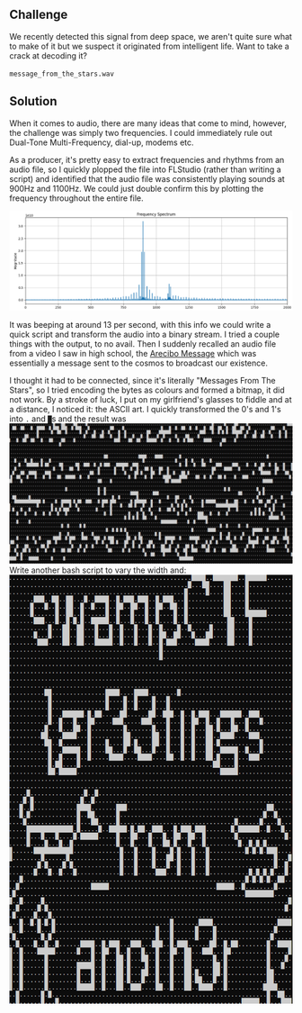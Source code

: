 ## Challenge

We recently detected this signal from deep space, we aren't quite sure what to make of it but we suspect it originated from intelligent life. Want to take a crack at decoding it?

`message_from_the_stars.wav`

## Solution
When it comes to audio, there are many ideas that come to mind, however, the challenge was simply two frequencies. I could immediately rule out Dual-Tone Multi-Frequency, dial-up, modems etc.

As a producer, it's pretty easy to extract frequencies and rhythms from an audio file, so I quickly plopped the file into FLStudio (rather than writing a script) and identified that the audio file was consistently playing sounds at 900Hz and 1100Hz. We could just double confirm this by plotting the frequency throughout the entire file.

![Graph](graph.png)

It was beeping at around 13 per second, with this info we could write a quick script and transform the audio into a binary stream. I tried a couple things with the output, to no avail. Then I suddenly recalled an audio file from a video I saw in high school, the [Arecibo Message](https://archive.org/details/the-arecibo-message) which was essentially a message sent to the cosmos to broadcast our existence.

I thought it had to be connected, since it's literally "Messages From The Stars", so I tried encoding the bytes as colours and formed a bitmap, it did not work. By a stroke of luck, I put on my girlfriend's glasses to fiddle and at a distance, I noticed it: the ASCII art. I quickly transformed the 0's and 1's into `.` and `█`s and the result was
![jumble](block_star_jumbled.png)
Write another bash script to vary the width and:
![flag](flag.png)
